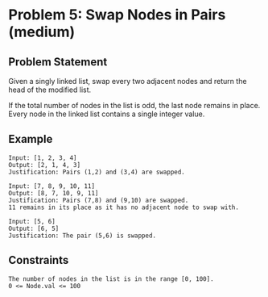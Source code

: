 # Problem 5: Swap Nodes in Pairs (medium)

## Problem Statement

Given a singly linked list, swap every two adjacent nodes and return the head of
the modified list.

If the total number of nodes in the list is odd, the last node remains in place.
Every node in the linked list contains a single integer value.

## Example

```text
Input: [1, 2, 3, 4]
Output: [2, 1, 4, 3]
Justification: Pairs (1,2) and (3,4) are swapped.

Input: [7, 8, 9, 10, 11]
Output: [8, 7, 10, 9, 11]
Justification: Pairs (7,8) and (9,10) are swapped.
11 remains in its place as it has no adjacent node to swap with.

Input: [5, 6]
Output: [6, 5]
Justification: The pair (5,6) is swapped.

```

## Constraints

```text
The number of nodes in the list is in the range [0, 100].
0 <= Node.val <= 100
```
